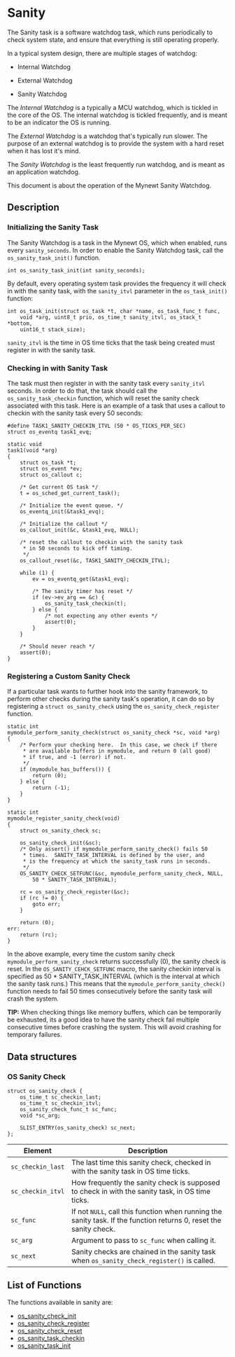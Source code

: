 # Sanity

The Sanity task is a software watchdog task, which runs periodically to check
system state, and ensure that everything is still operating properly.

In a typical system design, there are multiple stages of watchdog: 

* Internal Watchdog

* External Watchdog 

* Sanity Watchdog 

The _Internal Watchdog_ is a typically a MCU watchdog, which is tickled in 
the core of the OS.  The internal watchdog is tickled frequently, and is 
meant to be an indicator the OS is running.

The _External Watchdog_ is a watchdog that's typically run slower.  The 
purpose of an external watchdog is to provide the system with a hard reset
when it has lost it's mind.  

The _Sanity Watchdog_ is the least frequently run watchdog, and is meant as 
an application watchdog.  

This document is about the operation of the Mynewt Sanity Watchdog.

## Description

### Initializing the Sanity Task

The Sanity Watchdog is a task in the Mynewt OS, which when enabled, runs 
every `sanity_seconds`.  In order to enable the Sanity Watchdog task, 
call the `os_sanity_task_init()` function.

```no-highlight
int os_sanity_task_init(int sanity_seconds);
```

By default, every operating system task provides the frequency it will 
check in with the sanity task, with the `sanity_itvl` parameter in the 
`os_task_init()` function:

```no-highlight
int os_task_init(struct os_task *t, char *name, os_task_func_t func, 
    void *arg, uint8_t prio, os_time_t sanity_itvl, os_stack_t *bottom,
    uint16_t stack_size);
```

`sanity_itvl` is the time in OS time ticks that the task being created 
must register in with the sanity task.  

### Checking in with Sanity Task

The task must then register in with the sanity task every `sanity_itvl` 
seconds.  In order to do that, the task should call the `os_sanity_task_checkin`
function, which will reset the sanity check associated with this task.
Here is an example of a task that uses a callout to checkin with the 
sanity task every 50 seconds:

```no-highlight
#define TASK1_SANITY_CHECKIN_ITVL (50 * OS_TICKS_PER_SEC) 
struct os_eventq task1_evq;

static void
task1(void *arg)
{
    struct os_task *t;
    struct os_event *ev;
    struct os_callout c;
    
    /* Get current OS task */
    t = os_sched_get_current_task();

    /* Initialize the event queue. */
    os_eventq_init(&task1_evq);

    /* Initialize the callout */
    os_callout_init(&c, &task1_evq, NULL);

    /* reset the callout to checkin with the sanity task 
     * in 50 seconds to kick off timing.
     */
    os_callout_reset(&c, TASK1_SANITY_CHECKIN_ITVL);

    while (1) {
        ev = os_eventq_get(&task1_evq);

        /* The sanity timer has reset */
        if (ev->ev_arg == &c) {
            os_sanity_task_checkin(t);
        } else {
            /* not expecting any other events */
            assert(0);
        }
    }
    
    /* Should never reach */
    assert(0);
}
```

### Registering a Custom Sanity Check

If a particular task wants to further hook into the sanity framework, to 
perform other checks during the sanity task's operation, it can do so by
registering a `struct os_sanity_check` using the `os_sanity_check_register`
function.

```no-highlight
static int 
mymodule_perform_sanity_check(struct os_sanity_check *sc, void *arg)
{
    /* Perform your checking here.  In this case, we check if there 
     * are available buffers in mymodule, and return 0 (all good)
     * if true, and -1 (error) if not.
     */
    if (mymodule_has_buffers()) {
        return (0);
    } else {
        return (-1);
    }
}

static int 
mymodule_register_sanity_check(void)
{
    struct os_sanity_check sc;

    os_sanity_check_init(&sc);
    /* Only assert() if mymodule_perform_sanity_check() fails 50 
     * times.  SANITY_TASK_INTERVAL is defined by the user, and 
     * is the frequency at which the sanity_task runs in seconds.
     */
    OS_SANITY_CHECK_SETFUNC(&sc, mymodule_perform_sanity_check, NULL, 
        50 * SANITY_TASK_INTERVAL);

    rc = os_sanity_check_register(&sc);
    if (rc != 0) {
        goto err;
    } 

    return (0);
err:
    return (rc);
}
```

In the above example, every time the custom sanity check 
`mymodule_perform_sanity_check` returns successfully (0), 
the sanity check is reset.  In the `OS_SANITY_CEHCK_SETFUNC` macro,
the sanity checkin interval is specified as 50 * SANITY_TASK_INTERVAL 
(which is the interval at which the sanity task runs.)  This means 
that the `mymodule_perform_sanity_check()` function needs to fail
50 times consecutively before the sanity task will crash the system.

**TIP:**  When checking things like memory buffers, which can be temporarily 
be exhausted, its a good idea to have the sanity check fail multiple 
consecutive times before crashing the system.  This will avoid crashing
for temporary failures.

## Data structures

### OS Sanity Check 

```no-highlight
struct os_sanity_check {
    os_time_t sc_checkin_last;
    os_time_t sc_checkin_itvl;
    os_sanity_check_func_t sc_func;
    void *sc_arg; 

    SLIST_ENTRY(os_sanity_check) sc_next;
};
```


| **Element** | **Description** |
|-----------|-------------|
| `sc_checkin_last` | The last time this sanity check, checked in with the sanity task in OS time ticks. |
| `sc_checkin_itvl` | How frequently the sanity check is supposed to check in with the sanity task, in OS time ticks. |
| `sc_func` | If not `NULL`, call this function when running the sanity task.  If the function returns 0, reset the sanity check. |
| `sc_arg` | Argument to pass to `sc_func` when calling it. |
| `sc_next` | Sanity checks are chained in the sanity task when `os_sanity_check_register()` is called. |


## List of Functions

The functions available in sanity are:

* [os_sanity_check_init](os_sanity_check_init.md)
* [os_sanity_check_register](os_sanity_check_register.md)
* [os_sanity_check_reset](os_sanity_check_reset.md)
* [os_sanity_task_checkin](os_sanity_task_checkin.md)
* [os_sanity_task_init](os_sanity_task_init.md)
